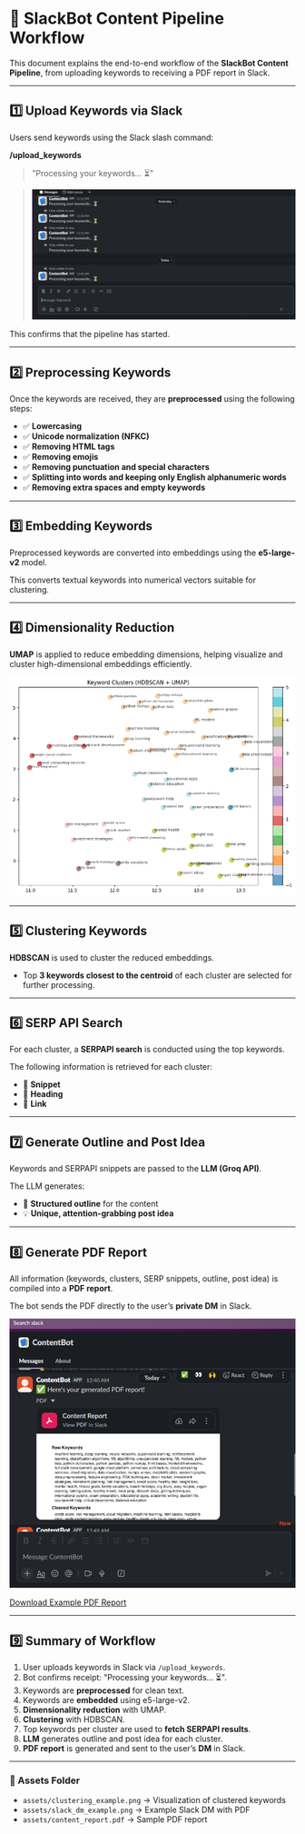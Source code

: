 # 📌 SlackBot Content Pipeline Workflow

This document explains the end-to-end workflow of the **SlackBot Content Pipeline**, from uploading keywords to receiving a PDF report in Slack.

---

## 1️⃣ Upload Keywords via Slack

Users send keywords using the Slack slash command:

**/upload_keywords**

> "Processing your keywords... ⏳"

> ![Clustering Visualization](assets/1.png)


This confirms that the pipeline has started.

---

## 2️⃣ Preprocessing Keywords

Once the keywords are received, they are **preprocessed** using the following steps:

- ✅ **Lowercasing**  
- ✅ **Unicode normalization (NFKC)**  
- ✅ **Removing HTML tags**  
- ✅ **Removing emojis**  
- ✅ **Removing punctuation and special characters**  
- ✅ **Splitting into words and keeping only English alphanumeric words**  
- ✅ **Removing extra spaces and empty keywords**

---

## 3️⃣ Embedding Keywords

Preprocessed keywords are converted into embeddings using the **e5-large-v2** model.  

This converts textual keywords into numerical vectors suitable for clustering.

---

## 4️⃣ Dimensionality Reduction

**UMAP** is applied to reduce embedding dimensions, helping visualize and cluster high-dimensional embeddings efficiently.

![Clustering Visualization](assets/scatter.png)

---

## 5️⃣ Clustering Keywords

**HDBSCAN** is used to cluster the reduced embeddings.  

- Top **3 keywords closest to the centroid** of each cluster are selected for further processing.

---

## 6️⃣ SERP API Search

For each cluster, a **SERPAPI search** is conducted using the top keywords.  

The following information is retrieved for each cluster:

- 📝 **Snippet**  
- 📰 **Heading**  
- 🔗 **Link**

---

## 7️⃣ Generate Outline and Post Idea

Keywords and SERPAPI snippets are passed to the **LLM (Groq API)**.  

The LLM generates:

- 📄 **Structured outline** for the content  
- 💡 **Unique, attention-grabbing post idea**

---

## 8️⃣ Generate PDF Report

All information (keywords, clusters, SERP snippets, outline, post idea) is compiled into a **PDF report**.  

The bot sends the PDF directly to the user’s **private DM** in Slack.

![Slack DM Example](assets/final.png)

[Download Example PDF Report](assets/content_report.pdf)

---

## 9️⃣ Summary of Workflow

1. User uploads keywords in Slack via `/upload_keywords`.  
2. Bot confirms receipt: "Processing your keywords... ⏳".  
3. Keywords are **preprocessed** for clean text.  
4. Keywords are **embedded** using e5-large-v2.  
5. **Dimensionality reduction** with UMAP.  
6. **Clustering** with HDBSCAN.  
7. Top keywords per cluster are used to **fetch SERPAPI results**.  
8. **LLM** generates outline and post idea for each cluster.  
9. **PDF report** is generated and sent to the user’s **DM** in Slack.

---

### 📂 Assets Folder

- `assets/clustering_example.png` → Visualization of clustered keywords  
- `assets/slack_dm_example.png` → Example Slack DM with PDF  
- `assets/content_report.pdf` → Sample PDF report
